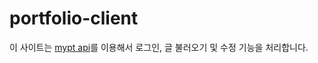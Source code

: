 # portfolio-client

이 사이트는 [mypt api](https://github.com/chick0/mypt_api)를 이용해서 로그인, 글 불러오기 및 수정 기능을 처리합니다.
